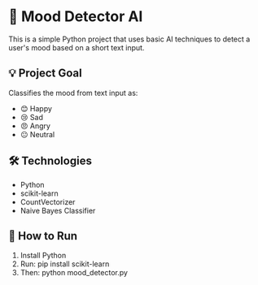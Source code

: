 # 🧠 Mood Detector AI

This is a simple Python project that uses basic AI techniques to detect a user's mood based on a short text input.

## 💡 Project Goal
Classifies the mood from text input as:
- 😊 Happy
- 😢 Sad
- 😠 Angry
- 😐 Neutral

## 🛠️ Technologies
- Python
- scikit-learn
- CountVectorizer
- Naive Bayes Classifier

## 🚀 How to Run
1. Install Python
2. Run:
   pip install scikit-learn
3. Then:
   python mood_detector.py
